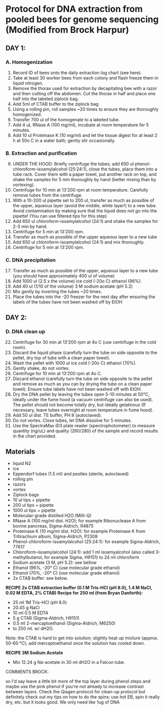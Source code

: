 # Protocol for DNA extraction from pooled bees for genome sequencing (Modified from Brock Harpur)


## DAY 1:  
### A. Homogenization
1.	Record ID of bees onto the daily extraction log chart (see here).
2.	Take at least 30 worker bees from each colony and flash freeze them in liquid nitrogen.
3.	Remove the thorax used for extraction by decapitating bee with a razor and then cutting off the abdomen. Cut the thorax in half and place one half into the labeled ziplock bag. 
4.	Add 5ml of CTAB buffer to the ziplock bag
5.	Using a rolling pin, roll samples ~20 times to ensure they are thoroughly homogenized. 
6.	Transfer 700 ul of the homogenate to a labeled tube. 
7.	Add 4 uL RNase A (100 mg/ml), incubate at room temperature for 5 minutes.
8.	Add 10 ul Proteinase K (10 mg/ml) and let the tissue digest for at least 2 h at 50o C in a water bath; gently stir occasionally.

### B. Extraction and purification
9.	UNDER THE HOOD: Briefly centrifuge the tubes; add 650 ul phenol-chloroform-isoamylalcohol (25:24:1), close the tubes, place them into a tube rack. Cover them with a paper towel, put another rack on top, and shake the samples for 5 min thoroughly by hand (better mixing than by vortexing). 
10.	Centrifuge for 10 min at 13’200 rpm at room temperature. Carefully remove tubes from the centrifuge.
11.	With a 10-200 ul pipette set to 200 ul, transfer as much as possible of the upper, aqueous layer (avoid the middle, white layer!) to a new tube. Avoid contamination by making sure that the liquid does not go into the pipette! (You can use filtered tips for this step)
12.	Add 650 ul chloroform-isoamylalcohol (24:1) and shake the samples for 2-3 min by hand.
13.	Centrifuge for 5 min at 13’200 rpm.
14.	Transfer as much as possible of the upper aqueous layer to a new tube
15.	Add 650 ul chloroform-isoamylalcohol (24:1) and mix thoroughly.
16.	Centrifuge for 5 min at 13’200 rpm. 

### C. DNA precipitation
17.	Transfer as much as possible of the upper, aqueous layer to a new tube (you should have approximately 400 ul of volume)
18.	Add 1000 ul (2.5 x the volume) ice cold (-20o C) ethanol (96%).
19.	Add 40 ul (1/10 of the volume) 3 M sodium acetate (pH 5.2)
20.	Mix gently by inverting the tubes ~20 times. 
21.	Place the tubes into the -20 freezer for the next day after ensuring the labels of the tubes have not been washed off by EtOH

## DAY 2: 
### D. DNA clean up
22.	Centrifuge for 30 min at 13’200 rpm at 4o C (use centrifuge in the cold room).
23.	Discard the liquid phase (carefully turn the tube on side opposite to the pellet, dry top of tube with a clean paper towel).
24.	Wash the pellet with 1000 ul ice cold (-20o C) ethanol (70%). 
25.	Gently shake, do not vortex.
26.	Centrifuge for 10 min at 13’200 rpm at 4o C.
27.	Discard ethanol (carefully turn the tube on side opposite to the pellet and remove as much as you can by drying the tube on a clean paper towel). Ensure tube labels have not been washed off with EtOH.
28.	Dry the DNA pellet by leaving the tubes open 5-10 minutes at 50°C, ideally under the fume hood (a vacuum centrifuge can also be used). The pellet should not become totally dry, but ideally gelatinous (If necessary, leave tubes overnight at room temperature in fume hood).
29.	Add 50 ul dist. TE buffer, PH 8 (autoclaved).
30.	Do not vortex. Close tubes, let DNA dissolve for 5 minutes. 
31.	Use the SpectraMax iD3 plate reader (spectrophotometer) to measure quantity (ng/uL) and quality (260/280) of the sample and record results in the chart provided. 

## Materials
* liquid N2
*	ice
*	Eppendorf tubes (1.5 ml) and pestles (sterile, autoclaved)
*	rolling pin
*	razors
*	vortex
*	Ziplock bags
*	10 ul tips + pipette
*	200 ul tips + pipette
*	1000 ul tips + pipette
*	Molecular-grade distilled H2O (Milli-Q)
*	RNase A (100 mg/ml dist. H2O); for example Ribonuclease A from bovine pancreas, Sigma-Aldrich, R4875
*	Proteinase K (10 mg/ml dist. H2O): for example Proteinase K from Tritirachium album, Sigma-Aldrich, P2308
*	Phenol-chloroform-isoamylalcohol (25:24:1): for example Sigma-Aldrich, 77617
*	Chloroform-isoamylalcohol (24:1): add 1 ml isoamyalcohol (also called 3-methylbutanol, for example Sigma, H9151) to 24 ml chloroform
*	Sodium acetate (3 M, pH 5.2): see bellow
*	Ethanol (96%, -20° C) (use molecular grade ethanol)
*	Ethanol (70%, -20° C) (use molecular grade ethanol)
*	2x CTAB buffer: see below.


**RECIPE 2x CTAB extraction buffer (0.1 M Tris-HCl (pH 8.0), 1.4 M NaCl, 0.02 M EDTA, 2% CTAB)
Recipe for 250 ml (from Bryan Danforth):**

*	25 ml 1M Tris-HCl (pH 8.0)
*	20.45 g NaCl
*	10 ml 0.5 M EDTA
*	5 g CTAB (Sigma-Aldrich, H9151)
*	0.5 ml 2-mercaptoethanol (Sigma-Aldrich, M6250)
*	to 250 ml. w/ dH2O.

Note: the CTAB is hard to get into solution; slightly heat up mixture (approx. 50-60 °C); add mercaptoethanol once the solution has cooled down.

**RECIPE 3M Sodium Acetate**
*	Mix 12.24 g Na-acetate in 30 ml dH2O in a Falcon tube.



COMMENTS BROCK:

so I'd say leave a little bit more of the top layer during phenol steps and maybe use the pink phenol if you're not already to increase contrast between layers. 
Check the Qiagen protocol for clean-up protocol but definitely check out my tips on how to do the spins: use hot EB, spin it really dry, etc.
but it looks good. We only need like 1ug of DNA
